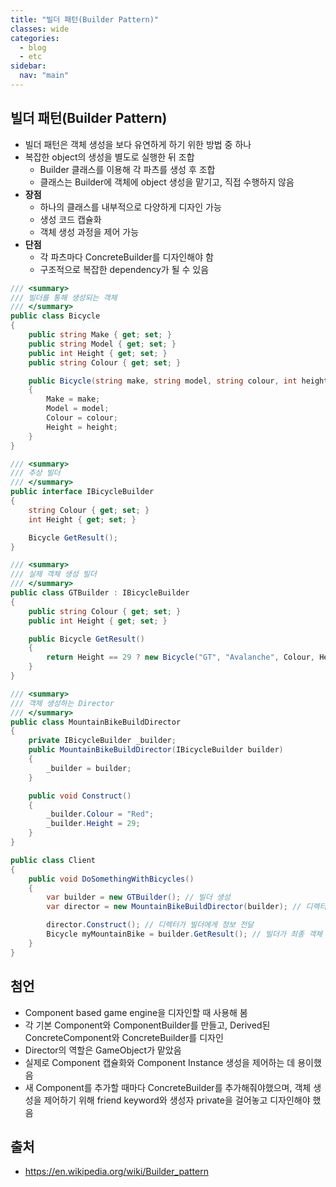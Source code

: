 ```yaml
---
title: "빌더 패턴(Builder Pattern)"
classes: wide
categories: 
  - blog
  - etc
sidebar:
  nav: "main"
---
```


## 빌더 패턴(Builder Pattern)
* 빌더 패턴은 객체 생성을 보다 유연하게 하기 위한 방법 중 하나
* 복잡한 object의 생성을 별도로 실행한 뒤 조합
  - Builder 클래스를 이용해 각 파츠를 생성 후 조합
  - 클래스는 Builder에 객체에 object 생성을 맡기고, 직접 수행하지 않음
* **장점**
  - 하나의 클래스를 내부적으로 다양하게 디자인 가능
  - 생성 코드 캡슐화
  - 객체 생성 과정을 제어 가능
* **단점**
  - 각 파츠마다 ConcreteBuilder를 디자인해야 함
  - 구조적으로 복잡한 dependency가 될 수 있음

```csharp
/// <summary>
/// 빌더를 통해 생성되는 객체
/// </summary>
public class Bicycle
{
    public string Make { get; set; }
    public string Model { get; set; }
    public int Height { get; set; }
    public string Colour { get; set; }

    public Bicycle(string make, string model, string colour, int height)
    {
        Make = make;
        Model = model;
        Colour = colour;
        Height = height;
    }
}

/// <summary>
/// 추상 빌더
/// </summary>
public interface IBicycleBuilder
{
    string Colour { get; set; }
    int Height { get; set; }

    Bicycle GetResult();
}

/// <summary>
/// 실제 객체 생성 빌더
/// </summary>
public class GTBuilder : IBicycleBuilder
{
    public string Colour { get; set; }
    public int Height { get; set; }

    public Bicycle GetResult()
    {
        return Height == 29 ? new Bicycle("GT", "Avalanche", Colour, Height) : null;        
    }
}

/// <summary>
/// 객체 생성하는 Director
/// </summary>
public class MountainBikeBuildDirector
{
    private IBicycleBuilder _builder;
    public MountainBikeBuildDirector(IBicycleBuilder builder) 
    {
        _builder = builder;
    }

    public void Construct()
    {
        _builder.Colour = "Red";
        _builder.Height = 29;
    }
}

public class Client
{
    public void DoSomethingWithBicycles()
    {
        var builder = new GTBuilder(); // 빌더 생성
        var director = new MountainBikeBuildDirector(builder); // 디렉터에 빌더 할당

        director.Construct(); // 디렉터가 빌더에게 정보 전달
        Bicycle myMountainBike = builder.GetResult(); // 빌더가 최종 객체 생성
    }
}
```

## 첨언
* Component based game engine을 디자인할 때 사용해 봄
* 각 기본 Component와 ComponentBuilder를 만들고, Derived된 ConcreteComponent와 ConcreteBuilder를 디자인
* Director의 역할은 GameObject가 맡았음
* 실제로 Component 캡슐화와 Component Instance 생성을 제어하는 데 용이했음
* 새 Component를 추가할 때마다 ConcreteBuilder를 추가해줘야했으며, 객체 생성을 제어하기 위해 friend keyword와 생성자 private을 걸어놓고 디자인해야 했음 

## 출처
* <https://en.wikipedia.org/wiki/Builder_pattern>
